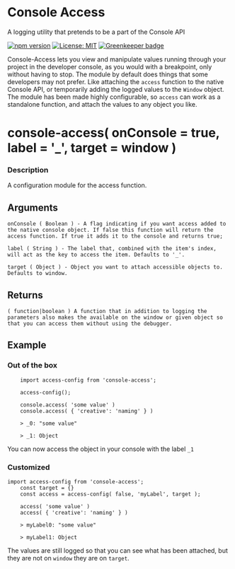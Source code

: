 # Console Access

A logging utility that pretends to be a part of the Console API

[![npm version](https://badge.fury.io/js/console-access.svg)](https://badge.fury.io/js/console-access) [![License: MIT](https://img.shields.io/badge/License-MIT-yellow.svg)](https://opensource.org/licenses/MIT) [![Greenkeeper badge](https://badges.greenkeeper.io/easilyBaffled/console-access.svg)](https://greenkeeper.io/) 

Console-Access lets you view and manipulate values running through your project in the developer console, as you would with a breakpoint, only without having to stop. 
The module by default does things that some developers may not prefer. Like attaching the `access` function to the native Console API, or temporarily adding the logged values to the `Window` object. The module has been made highly configurable, so `access` can work as a standalone function, and attach the values to any object you like.

# console-access( onConsole = true, label = '_', target = window )

### Description
A configuration module for the access function.


## Arguments
    onConsole ( Boolean ) - A flag indicating if you want access added to the native console object. If false this function will return the access function. If true it adds it to the console and returns true;
    
    label ( String ) - The label that, combined with the item's index, will act as the key to access the item. Defaults to '_'.
    
    target ( Object ) - Object you want to attach accessible objects to. Defaults to window.

## Returns

	( function|boolean ) A function that in addition to logging the parameters also makes the available on the window or given object so that you can access them without using the debugger.

## Example

### Out of the box
    
        import access-config from 'console-access';
            
        access-config();
            
        console.access( 'some value' )
        console.access( { 'creative': 'naming' } )
    
        > _0: "some value"
         
        > _1: Object
    
You can now access the object in your console with the label `_1` 
    
### Customized
    import access-config from 'console-access';
        const target = {}
        const access = access-config( false, 'myLabel', target );
            
        access( 'some value' )
        access( { 'creative': 'naming' } )
        
        > myLabel0: "some value"
         
        > myLabel1: Object
    
The values are still logged so that you can see what has been attached, but they are not on `window` they are on `target`.
